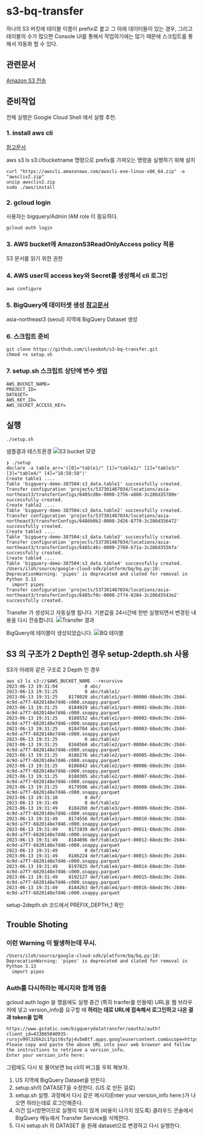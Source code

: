 # s3-bq-transfer
하나의 S3 버킷에 테이블 이름이 prefix로 붙고 그 아래 데이터들이 있는 경우, 그리고 테이블의 수가 많으면 Console UI를 통해서 작업하기에는 많기 때문에 스크립트를 통해서 자동화 할 수 있다. 

## 관련문서
[Amazon S3 전송](https://cloud.google.com/bigquery/docs/s3-transfer?hl=ko)

## 준비작업
전체 실행은 Google Cloud Shell 에서 실행 추천. 

### 1. install aws cli 
[참고문서](https://docs.aws.amazon.com/cli/latest/userguide/getting-started-install.html)

aws s3 ls s3://bucketname 명령으로 prefix를 가져오는 명령을 실행하기 위해 설치
```
curl "https://awscli.amazonaws.com/awscli-exe-linux-x86_64.zip" -o "awscliv2.zip"
unzip awscliv2.zip
sudo ./aws/install
```

### 2. gcloud login 
사용자는 bigquery/Admin IAM role 이 필요하다. 
```
gcloud auth login
```

### 3. AWS bucket에 AmazonS3ReadOnlyAccess policy 적용
S3 문서를 읽기 위한 권한 

### 4. AWS user의 access key와 Secret를 생성해서 cli 로그인 
```
aws configure
```

### 5. BigQuery에 데이터셋 생성 [참고문서](https://cloud.google.com/bigquery/docs/datasets?hl=ko)
asia-northeast3 (seoul) 지역에 BigQuery Dataset 생성

### 6. 스크립트 준비 
```
git clone https://github.com/ilseokoh/s3-bq-transfer.git
chmod +x setup.sh
```

### 7. setup.sh 스크립트 상단에 변수 셋업

```
AWS_BUCKET_NAME=
PROJECT_ID=
DATASET=
AWS_KEY_ID=
AWS_SECRET_ACCESS_KEY=
```

## 실행 

```
./setup.sh
```

샘플결과 
테스트환경
![S3 bucket 모양](images/s3-bucket.png)
```
❯ ./setup
declare -a table_arr='([0]="table1/" [1]="table2/" [2]="table3/" [3]="table4/" [4]="18:58:58")'
Create table1 ....
Table 'bigquery-demo-387504:s3_data.table1' successfully created.
Transfer configuration 'projects/537301467034/locations/asia-northeast3/transferConfigs/6485cd8e-0000-2756-a808-3c286d35780e' successfully created.
Create table2 ....
Table 'bigquery-demo-387504:s3_data.table2' successfully created.
Transfer configuration 'projects/537301467034/locations/asia-northeast3/transferConfigs/6486b0b2-0000-2d26-8770-3c286d356472' successfully created.
Create table3 ....
Table 'bigquery-demo-387504:s3_data.table3' successfully created.
Transfer configuration 'projects/537301467034/locations/asia-northeast3/transferConfigs/6485c46c-0000-2760-b71a-3c286d3556fa' successfully created.
Create table4 ....
Table 'bigquery-demo-387504:s3_data.table4' successfully created.
/Users/iloh/source/google-cloud-sdk/platform/bq/bq.py:18: DeprecationWarning: 'pipes' is deprecated and slated for removal in Python 3.13
  import pipes
Transfer configuration 'projects/537301467034/locations/asia-northeast3/transferConfigs/6485cf0c-0000-2f74-8284-3c286d3543e2' successfully created.
```

Transfer 가 생성되고 자동실행 됩니다. 기본값을 24시간에 한번 실행되면서 변경된 내용을 다시 전송합니다. 
![Transfer 결과](images/transfer_result.png)

BigQuery에 테이블이 생성되었습니다. 
![BQ 테이블](images/result.png)

## S3 의 구조가 2 Depth인 경우 setup-2depth.sh 사용
S3가 아래와 같은 구조로 2 Depth 인 경우
```
aws s3 ls s3://$AWS_BUCKET_NAME --recursive
2023-06-13 19:31:04          0 abc/
2023-06-13 19:31:25          0 abc/table1/
2023-06-13 19:31:25    8178020 abc/table1/part-00000-68edc39c-2b84-4c9d-a7f7-6820148e7d46-c000.snappy.parquet
2023-06-13 19:31:25    8184929 abc/table1/part-00001-68edc39c-2b84-4c9d-a7f7-6820148e7d46-c000.snappy.parquet
2023-06-13 19:31:25    8188552 abc/table1/part-00002-68edc39c-2b84-4c9d-a7f7-6820148e7d46-c000.snappy.parquet
2023-06-13 19:31:25    8184704 abc/table1/part-00003-68edc39c-2b84-4c9d-a7f7-6820148e7d46-c000.snappy.parquet
2023-06-13 19:31:25          0 abc/table2/
2023-06-13 19:31:25    8168560 abc/table2/part-00004-68edc39c-2b84-4c9d-a7f7-6820148e7d46-c000.snappy.parquet
2023-06-13 19:31:25    8186276 abc/table2/part-00005-68edc39c-2b84-4c9d-a7f7-6820148e7d46-c000.snappy.parquet
2023-06-13 19:31:25    8186842 abc/table2/part-00006-68edc39c-2b84-4c9d-a7f7-6820148e7d46-c000.snappy.parquet
2023-06-13 19:31:25    8180305 abc/table2/part-00007-68edc39c-2b84-4c9d-a7f7-6820148e7d46-c000.snappy.parquet
2023-06-13 19:31:25    8179586 abc/table2/part-00008-68edc39c-2b84-4c9d-a7f7-6820148e7d46-c000.snappy.parquet
2023-06-13 19:31:10          0 def/
2023-06-13 19:31:49          0 def/table3/
2023-06-13 19:31:49    8184260 def/table3/part-00009-68edc39c-2b84-4c9d-a7f7-6820148e7d46-c000.snappy.parquet
2023-06-13 19:31:49    8174556 def/table3/part-00010-68edc39c-2b84-4c9d-a7f7-6820148e7d46-c000.snappy.parquet
2023-06-13 19:31:49    8171939 def/table3/part-00011-68edc39c-2b84-4c9d-a7f7-6820148e7d46-c000.snappy.parquet
2023-06-13 19:31:49    8184096 def/table3/part-00012-68edc39c-2b84-4c9d-a7f7-6820148e7d46-c000.snappy.parquet
2023-06-13 19:31:49          0 def/table4/
2023-06-13 19:31:49    8186224 def/table4/part-00013-68edc39c-2b84-4c9d-a7f7-6820148e7d46-c000.snappy.parquet
2023-06-13 19:31:49    8197825 def/table4/part-00014-68edc39c-2b84-4c9d-a7f7-6820148e7d46-c000.snappy.parquet
2023-06-13 19:31:49    8192127 def/table4/part-00015-68edc39c-2b84-4c9d-a7f7-6820148e7d46-c000.snappy.parquet
2023-06-13 19:31:49    8184263 def/table4/part-00016-68edc39c-2b84-4c9d-a7f7-6820148e7d46-c000.snappy.parquet
```

setup-2depth.sh 코드에서 PREFIX_DEPTH_1 확인



## Trouble Shoting 

### 이런 Warning 이 발생하는데 무시. 
```
/Users/iloh/source/google-cloud-sdk/platform/bq/bq.py:18: DeprecationWarning: 'pipes' is deprecated and slated for removal in Python 3.13
  import pipes
```

### Auth를 다시하라는 메시지와 함께 멈춤 
gcloud auth login 을 했음에도 실행 중간 (특히 tranfer를 만들때) URL을 웹 브라우저에 넣고 version_info를 요구할 때 
**하라는 데로 URL에 접속해서 로그인하고 나온 결과 token을 입력**
```
https://www.gstatic.com/bigquerydatatransfer/oauthz/auth?client_id=433065040935-rurojv99l326k2c1fpit6sfpj4v5m8tf.apps.googleusercontent.com&scope=https://www.googleapis.com/auth/bigquery&redirect_uri=urn:ietf:wg:oauth:2.0:oob&response_type=version_info
Please copy and paste the above URL into your web browser and follow the instructions to retrieve a version_info.
Enter your version_info here:
```

그럼에도 다시 또 물어보면 bq cli의 버그를 우회 해보자. 
1. US 지역에 BigQuery Dataset을 만든다. 
1. setup.sh의 DATASET을 수정한다. (US 로 만든 걸로)
1. setup.sh 실행. 과정에서 다시 같은 메시지(Enter your version_info here:)가 나오면 하라는데로 로그인해준다. 
1. 이건 임시방편이므로 실행이 되지 않게 (비용이 나가지 않도록) 클라우드 콘솔에서 BigQuery 메뉴에서 Transfer Service를 삭제한다. 
1. 다시 setup.sh 의 DATASET 을 원래 dataset으로 변경하고 다시 실행한다. 
